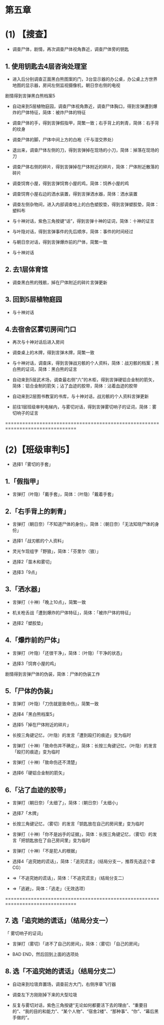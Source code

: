 # 第五章
# (1) 【搜查】

* 调查尸体，剧情，再次调查尸体视角靠近，调查尸体旁的钥匙

## 1. 使用钥匙去4层咨询处理室
* 进入后分别调查正面黑白熊图案的门，3台显示器的办公桌，办公桌上方世界地图的显示器，房间左侧监视摄像机，朝日奈右侧的电视

剧情得到言弹黑白熊档案5

* 自动来到5层植物庭园，调查尸体视角靠近，调查尸体胸口，得到言弹遭到爆炸的尸体特征，简体：被炸尸体的特征

* 调查尸体的手，得到言弹假指甲，简繁一致；右手背上的刺青，简体：右手背的纹身

* 调查尸体的脚，尸体中间上方的白袍（干与湿交界处）

* 退出来，调查尸体左侧的刀，得到言弹掉在现场的小刀，简体：掉落在现场的刀

* 调查尸体右侧的碎片，得到言弹掉在尸体附近的碎片，简体：尸体附近散落的碎片

* 调查饲育小屋，得到言弹饲育小屋的鸡，简体：饲养小屋的鸡

* 调查饲育小屋右边的洒水装置，得到言弹洒水器，简体：洒水装置

* 调查左侧杂物间，进入内部调查地上的白色塑胶垫，得到言弹塑胶垫，简体：塑料布

* 与十神对话，紫色三角按键“话”，得到言弹十神的证词，简体：十神的证言

* 与叶隐对话，得到言弹事件的先后顺序，简体：事件的时间经过

* 与朝日奈对话，得到言弹爆炸前的尸体，简繁一致

* 与十神对话

## 2. 去1层体育馆
* 调查黑白熊的残骸，掉在尸体附近的碎片言弹更新

## 3. 回到5层植物庭园
* 与十神对话

## 4.去宿舍区雾切房间门口
* 再次与十神对话后进入房间

* 调查桌上的木牌，得到言弹木牌，简繁一致

* 与十神对话，调查床，得到言弹战刃骸的个人资料，简体：战刃骸的档案；黑白熊的证词，简体：黑白熊的证言

* 自动来到5层武术场，调查最右侧“六”的木柜，得到言弹硬铝合金制的箭矢，简体：铝合金制的箭矢；沾了血迹的胶带，简体：沾着血迹的胶带

* 自动来到2层图书教室的书库，与十神对话，战刃骸的个人资料言弹更新

* 前往1层班级审判电梯内，与雾切对话，得到言弹雾切响子的证词，简体：雾切响子的证言




===============================================================================
# (2)【班级审判5】

* 选择1「雾切的手套」


## 1.「假指甲」
* 言弹打（叶隐）「戴手套」，简体：（叶隐）「戴着手套」


## 2.「右手背上的刺青」
* 言弹打（朝日奈）「不知道尸体的身份」，简体：（朝日奈）「无法知晓尸体的身份」

* 选择1「战刃骸的个人资料」

* 灵光乍现组字「野狼」，简体：「芬里尔（狼）」

* 选择2「苗木和雾切」

* 选择3「9点」

 
## 3.「洒水器」
* 言弹打（十神）「晚上10点」，简繁一致

* 机关枪舌战「遭到爆炸的尸体特征」，简体：「被炸尸体的特征」

* 选择2「塑胶垫」

 
## 4.「爆炸前的尸体」
* 言弹打（叶隐）「还很干净」，简体：（叶隐）「干净的状态」

* 选择3「饲育小屋的鸡」

剧情得到言弹尸体的伪装，简体：尸体的伪装工作


## 5.「尸体的伪装」
* 言弹打（叶隐）「刀伤就是致命伤」，简繁一致

* 选择4「黑白熊档案5」

* 选择5「掉在尸体附近的碎片」

* 长按三角键记忆，（叶隐）的发言「遭到殴打的痕迹」变为临时

* 言弹打（十神）「致命伤并不确定」，简体：长按三角键记忆，（叶隐）的发言「殴打的痕迹」变为临时

* 言弹打（十神）「致命伤还不清楚」

* 选择6「硬铝合金制的箭矢」


## 6.「沾了血迹的胶带」
* 言弹打（朝日奈）「太细了」，简体：（朝日奈）「太细小」

* 选择7「木牌」

* 长按三角键记忆，（雾切）的发言「钥匙放在自己的房间里」变为临时

* 言弹打（十神）「你不是凶手的证据」，简体：长按三角键记忆，（雾切）的发言「把钥匙放在了自己房间里」变为临时

* 言弹打（十神）「不是犯人的根据」

* 选择4「追究她的谎话」，简体：「追究谎言」（结局分支一，推荐先选这个拿CG）

* =>「不追究她的谎话」，简体：「不追究谎言」（结局分支二）

* =>「逃避」，简体：「逃走」（无效选项）

 
===============================================================================
## 7. 选「追究她的谎话」（结局分支一）

「 雾切响子的证词」
* 言弹打（雾切）「进不了自己的房间」，简体：（雾切）「自己的房间」

* BAD END，然后回到上面的选项处

 

## 8. 选「不追究她的谎话」（结局分支二）

* 自动来到垃圾弃置场，调查前方大门，右侧序章飞行器

* 调查左下方刚刚掉下来的大型垃圾

* 反复与雾切对话，紫色三角按键“无论如何都要活下去的理由”、“重要目的”、“我的目的和能力”、“某个人物”、“宿舍2楼”、“那种事”、“你”、“幕后黑手做的”。

